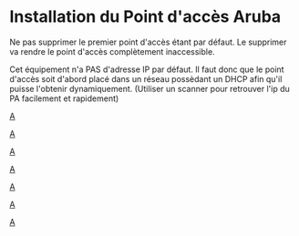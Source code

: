 
# Installation du Point d'accès Aruba

Ne pas supprimer le premier point d'accès étant par défaut. Le supprimer va rendre le point d'accès complètement inaccessible.

Cet équipement n'a PAS d'adresse IP par défaut. Il faut donc que le point d'accès soit d'abord placé dans un réseau possèdant un DHCP afin qu'il puisse l'obtenir dynamiquement. (Utiliser un scanner pour retrouver l'ip du PA facilement et rapidement)

[A](../../img/pointa/1Invite.PNG)

[A](../../img/pointa/2Invite.PNG)

[A](../../img/pointa/3Invite.PNG)

[A](../../img/pointa/Page1_Config.PNG)

[A](../../img/pointa/Page2_Config.PNG)

[A](../../img/pointa/Page3_Config.PNG)

[A](../../img/pointa/Page_Plage.PNG)